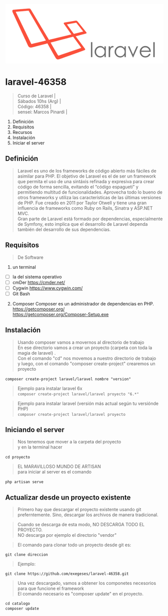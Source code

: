 <img src="https://raw.githubusercontent.com/exegeses/laravel-46358/main/imagenes/laravel-logo.png"> 

# laravel-46358
> Curso de Laravel |  
> Sábados 10hs (Arg) |  
> Código: 46358 |  
> sensei: Marcos Pinardi |  

1. Definición
2. Requisitos
3. Recursos
4. Instalación
5. Iniciar el server

## Definición
> Laravel es uno de los frameworks de código abierto más fáciles de asimilar para PHP.
> El objetivo de Laravel es el de ser un framework que permita el uso de una sintáxis refinada y expresiva para crear código de forma sencilla, evitando el “código espagueti” y permitiendo multitud de funcionalidades. 
> Aprovecha todo lo bueno de otros frameworks y utiliza las características de las últimas versiones de PHP. 
> Fue creado en 2011 por Taylor Otwell y tiene una gran influencia de frameworks como Ruby on Rails, Sinatra y ASP.NET MVC.  
> Gran parte de Laravel está formado por dependencias, especialmente de Symfony, esto implica que el desarrollo de Laravel dependa también del desarrollo de sus dependencias.

## Requisitos

> De Software  

1. un terminal 
- [ ] la del sistema operativo  
- [ ] cmDer https://cmder.net/
- [ ] Cygwin https://www.cygwin.com/
- [ ] Git Bash

2. Composer 
 Composer es un administrador de dependencias en PHP.  
 https://getcomposer.org/  
 https://getcomposer.org/Composer-Setup.exe

 ## Instalación
 > Usando composer vamos a movernos al directorio de trabajo    
 > En ese directorio vamos a crear un proyecto (carpeta con toda la magia de laravel) .  
 > Con el comando "cd" nos movemos a nuestro directorio de trabajo    
 > y luego, con el comando "composer create-project" crearemos un proyecto     
 
 `composer create-project laravel/laravel nombre "version"`
 
 
 > Ejemplo para instalar laravel 6x    
 `composer create-project laravel/laravel proyecto "6.*"`

> Ejemplo para instalar laravel (versión más actual según tu versiónde PHP)    
 `composer create-project laravel/laravel proyecto `   

## Iniciando el server
> Nos tenemos que mover a la carpeta del proyecto    
> y en la terminal hacer    

`cd proyecto`


> EL MARAVILLOSO MUNDO DE ARTISAN    
> para iniciar al server es el comando    

`php artisan serve `  

## Actualizar desde un proyecto existente

>Primero hay que descargar el proyecto existente usando git   
>preferntemente. Sino, descargar los archivos de manera tradicional.

> Cuando se descarga de esta modo, NO DESCARGA TODO EL PROYECTO.  
> NO descarga por ejemplo el directorio "vendor" 

> El comando para clonar todo un proyecto desde git es:

    git clone direccion

> Ejemplo: 

    git clone https://github.com/exegeses/laravel-46358.git

> Una vez descargado, vamos a obtener los componetes necesorios para que funcione el framework  
> El comando necesario es "composer update" en el proyecto.

    cd catalogo  
    composer update  
